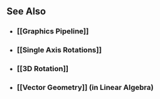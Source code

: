---
---

## See Also

- ### [[Graphics Pipeline]]

- ### [[Single Axis Rotations]]

- ### [[3D Rotation]]

- ### [[Vector Geometry]] (in Linear Algebra)